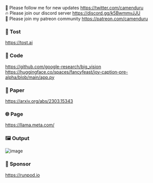 🐣 Please follow me for new updates https://twitter.com/camenduru <br />
🔥 Please join our discord server https://discord.gg/k5BwmmvJJU <br />
🥳 Please join my patreon community https://patreon.com/camenduru <br />

###  🥪 Tost
https://tost.ai

### 🧬 Code
https://github.com/google-research/big_vision <br />
https://huggingface.co/spaces/fancyfeast/joy-caption-pre-alpha/blob/main/app.py <br />

### 📄 Paper
https://arxiv.org/abs/2303.15343

### 🌐 Page
https://llama.meta.com/

### 🖼 Output
![image](https://github.com/user-attachments/assets/f12f3aa3-0bfa-4862-8216-fec23cdecaff)

### 🏢 Sponsor
https://runpod.io
